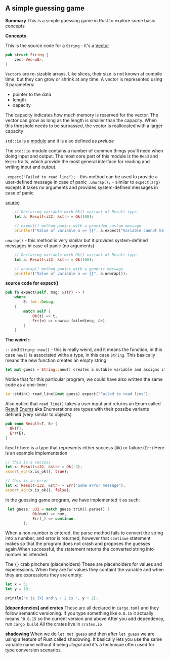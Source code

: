 ## A simple guessing game

**Summary**
This is a simple guessing game in Rust to explore some basic concepts

**Concepts**

This is the source code for a `String` - it's a [Vector](https://doc.rust-lang.org/rust-by-example/std/vec.html)

```rust
pub struct String {
    vec: Vec<u8>,
}
```

`Vectors` are re-sizable arrays. Like slices, their size is not known at compile time, but they can grow or shrink at any time. A vector is represented using 3 parameters:

- pointer to the data
- length
- capacity

The capacity indicates how much memory is reserved for the vector. The vector can grow as long as the length is smaller than the capacity. When this threshold needs to be surpassed, the vector is reallocated with a larger capacity

`std::io` is a [module](https://web.mit.edu/rust-lang_v1.25/arch/amd64_ubuntu1404/share/doc/rust/html/std/io/index.html#:~:text=The%20std%3A%3Aio%20module,and%20writing%20input%20and%20output.) and it is also defined as _prelude_

The `std::io` module contains a number of common things you'll need when doing input and output. The most core part of this module is the `Read` and `Write` traits, which provide the most general interface for reading and writing input and output.

`.expect("Failed to read line");` - this method can be used to provide a user-defined message in case of panic
`.unwrap();` - similar to `expect(arg)` excepts it takes no arguments and provides system-defined messages in case of panic

[source](https://dev.to/ssivakumar/rust-expect-vs-unwrap-vs--o7k)

```rust
    // Declaring variable with Ok() variant of Result type
    let a: Result<i32, &str> = Ok(100);

    // expect() method panics with a provided custom message
    println!("Value of variable a => {}", a.expect("Variable cannot be empty"));
```

`unwrap()` - this method is very similar but it provides system-defined messages in case of panic (no arguments)

```rust
    // Declaring variable with Ok() variant of Result type
    let a: Result<i32, &str> = Ok(100);

    // unwrap() method panics with a generic message
    println!("Value of variable a => {}", a.unwrap());
```

**source code for expect()**

```rust
pub fn expect(self, msg: &str) -> T
    where
        E: fmt::Debug,
    {
        match self {
            Ok(t) => t,
            Err(e) => unwrap_failed(msg, &e),
        }
    }

```

**The weird ::**

`::` and `String::new()` - this is really weird, and it means the function, in this case `new()` is associated witha a type, in this case `String`. This basically means the new function creates an empty string

```rust
let mut guess = String::new() creates a mutable variable and assigns it to an empty string
```

Notice that for this particular program, we could have also written the same code as a one-liner:

```rust
io::stdin().read_line(&mut guess).expect("Failed to read line");
```

Also notice that `read_line()` takes a user input and returns an Enum called [Result](https://doc.rust-lang.org/std/result/enum.Result.html)
[Enums](https://doc.rust-lang.org/book/ch06-00-enums.html) aka Enumerations are types with their possibe variants defined (very similar to objects)

```rust
pub enum Result<T, E> {
  Ok(T),
  Err(E),
}
```

`Result` here is a type that represents either success (`Ok`) or failure (`Err`)
Here is an example implementation

```rust
// this is a success
let x: Result<i32, &str> = Ok(-3);
assert_eq!(x.is_ok(), true);

// this is an error
let x: Result<i32, &str> = Err("Some error message");
assert_eq!(x.is_ok(), false);
```

In the guessing game program, we have implemented it as such:

```rust
 let guess: u32 = match guess.trim().parse() {
            Ok(num) => num,
            Err(_) => continue,
        };
```

When a non-number is entered, the parse method fails to convert the string into a number, and error is returned, however that `continue` statement makes so that the program does not crash and proposes the guesses again.When successful, the statement returns the converted string into number as intended.

The `{}` crab pinchers (placeholders)
These are placeholders for values and experessions. When they are for values they containt the variable and when they are expressions they are empty:

```rust
let x = 5;
let y = 10;

println("x is {x} and y + 2 is ", y + 2);
```

**[dependencies] and crates**
These are all declared in `Cargo.toml` and they follow semantic versioning. If you type something like `0.8.15` it actually means `^0.8.15` so the current version and above
After you add dependency, run `cargo build`
All the crates live in `crates.io`

**shadowing**
When we do `let mut guess` and then after `let guess` we are using a feature of Rust called shadowing.
It basically lets you use the same variable name without it being _illegal_ and it's a technique often used for type conversion scenarios.
